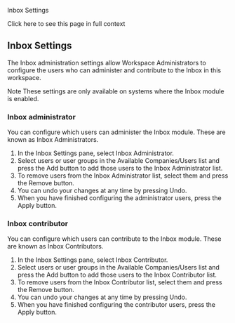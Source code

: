 Inbox Settings

Click here to see this page in full context

##  Inbox Settings

The Inbox administration settings allow Workspace Administrators to configure
the users who can administer and contribute to the Inbox in this workspace.

Note  These settings are only available on systems where the Inbox module is
enabled.

###  Inbox administrator

You can configure which users can administer the Inbox module. These are known
as Inbox Administrators.

  1. In the Inbox Settings pane, select Inbox Administrator. 
  2. Select users or user groups in the Available Companies/Users list and press the Add button to add those users to the Inbox Administrator list. 
  3. To remove users from the Inbox Administrator list, select them and press the Remove button. 
  4. You can undo your changes at any time by pressing Undo. 
  5. When you have finished configuring the administrator users, press the Apply button. 

###  Inbox contributor

You can configure which users can contribute to the Inbox module. These are
known as Inbox Contributors.

  1. In the Inbox Settings pane, select Inbox Contributor. 
  2. Select users or user groups in the Available Companies/Users list and press the Add button to add those users to the Inbox Contributor list. 
  3. To remove users from the Inbox Contributor list, select them and press the Remove button. 
  4. You can undo your changes at any time by pressing Undo. 
  5. When you have finished configuring the contributor users, press the Apply button. 

